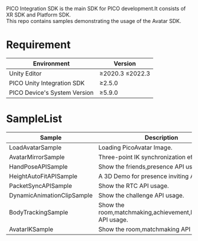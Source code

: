 PICO Integration SDK is the main SDK for PICO development.It consists of XR SDK and Platform SDK.   
This repo contains samples demonstrating the usage of the Avatar SDK.

# Requirement

| Environment          | Version             |
|----------------------|---------------------|
| Unity Editor         | &ge;2020.3 &le;2022.3 |
| PICO Unity Integration SDK | &ge;2.5.0           |
| PICO Device's System Version | &ge;5.9.0           |



# SampleList

| Sample                  | Description                                                                       |
|-------------------------|-----------------------------------------------------------------------------------|
| LoadAvatarSample        | Loading PicoAvatar Image.                                                         |
| AvatarMirrorSample      | Three-point IK synchronization effect.                                            |
| HandPoseAPISample       | Show the friends,presence API usage.                                              |
| HeightAutoFitAPISample  | A 3D Demo for presence inviting API usage.                                        |
| PacketSyncAPISample     | Show the RTC API usage.                                                           |
| DynamicAnimationClipSample| Show the challenge API usage.                                                   |
| BodyTrackingSample      | Show the room,matchmaking,achievement,leaderboard API usage.                      |
| AvatarIKSample 		  | Show the room,matchmaking API usage.                                              |


